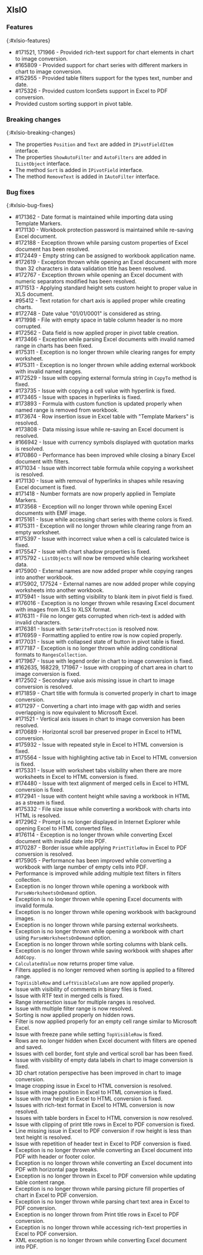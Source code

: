 ## XlsIO

### Features
{:#xlsio-features}

* \#171521, 171966 - Provided rich-text support for chart elements in chart to image conversion.
* \#165809 - Provided support for chart series with different markers in chart to image conversion.
* \#152955 - Provided table filters support for the types text, number and date.
* \#175326 - Provided custom IconSets support in Excel to PDF conversion.
* Provided custom sorting support in pivot table.

### Breaking changes
{:#xlsio-breaking-changes}

* The properties `Position` and `Text` are added in `IPivotFieldItem` interface.
* The properties `ShowAutoFilter` and `AutoFilters` are added in `IListObject` interface.
* The method `Sort` is added in `IPivotField` interface.
* The method `RemoveText` is added in `IAutoFilter` interface.

### Bug fixes
{:#xlsio-bug-fixes}

* \#171362 - Date format is maintained while importing data using Template Markers.
* \#171130 - Workbook protection password is maintained while re-saving Excel document.
* \#172188 - Exception thrown while parsing custom properties of Excel document has been resolved.
* \#172449 - Empty string can be assigned to workbook application name.
* \#172619 - Exception thrown while opening an Excel document with more than 32 characters in data validation title has been resolved.
* \#172767 - Exception thrown while opening an Excel document with numeric separators modified has been resolved.
* \#171513 - Applying standard height sets custom height to proper value in XLS document.
* \#95412 - Text rotation for chart axis is applied proper while creating charts.
* \#172748 - Date value "01/01/0001" is considered as string.
* \#171998 - File with empty space in table column header is no more corrupted.
* \#172562 - Data field is now applied proper in pivot table creation.
* \#173466 - Exception while parsing Excel documents with invalid named range in charts has been fixed.
* \#175311 - Exception is no longer thrown while clearing ranges for empty worksheet.
* \#175311 - Exception is no longer thrown while adding external workbook with invalid named ranges.
* \#172529 - Issue with copying external formula string in `CopyTo` method is fixed.
* \#173735 - Issue with copying a cell value with hyperlink is fixed.
* \#173465 - Issue with spaces in hyperlinks is fixed.
* \#173893 - Formula with custom function is updated properly when named range is removed from workbook.
* \#173674 - Row insertion issue in Excel table with "Template Markers" is resolved.
* \#173808 - Data missing issue while re-saving an Excel document is resolved.
* \#166942 - Issue with currency symbols displayed with quotation marks is resolved.
* \#170860 - Performance has been improved while closing a binary Excel document with filters.
* \#171034 - Issue with incorrect table formula while copying a worksheet is resolved.
* \#171130 - Issue with removal of hyperlinks in shapes while resaving Excel document is fixed.
* \#171418 - Number formats are now properly applied in Template Markers.
* \#173568 - Exception will no longer thrown while opening Excel documents with EMF image.
* \#175161 - Issue while accessing chart series with theme colors is fixed.
* \#175311 - Exception will no longer thrown while clearing range from an empty worksheet.
* \#175397 - Issue with incorrect value when a cell is calculated twice is fixed.
* \#175547 - Issue with chart shadow properties is fixed.
* \#175792 - `ListObjects` will now be removed while clearing worksheet data.
* \#175900 - External names are now added proper while copying ranges into another workbook.
* \#175902, 177524 - External names are now added proper while copying worksheets into another workbook.
* \#175941 - Issue with setting visibility to blank item in pivot field is fixed.
* \#176016 - Exception is no longer thrown while resaving Excel document with images from XLS to XLSX format.
* \#176311 - File no longer gets corrupted when rich-text is added with invalid characters.
* \#176381 - Issue with `SetWriteProtection` is resolved now.
* \#176959 - Formatting applied to entire row is now copied properly.
* \#177031 - Issue with collapsed state of button in pivot table is fixed.
* \#177187 - Exception is no longer thrown while adding conditional formats to `RangesCollection`.
* \#171967 - Issue with legend order in chart to image conversion is fixed.
* \#162635, 168229, 171967 - Issue with cropping of chart area in chart to image conversion is fixed.
* \#172502 - Secondary value axis missing issue in chart to image conversion is resolved.
* \#171859 - Chart title with formula is converted properly in chart to image conversion.
* \#171297 - Converting a chart into image with gap width and series overlapping is now equivalent to Microsoft Excel.
* \#171521 - Vertical axis issues in chart to image conversion has been resolved.
* \#170689 - Horizontal scroll bar preserved proper in Excel to HTML conversion.
* \#175932 - Issue with repeated style in Excel to HTML conversion is fixed.
* \#175564 - Issue with highlighting active tab in Excel to HTML conversion is fixed.
* \#175331 - Issue with worksheet tabs visibility when there are more worksheets in Excel to HTML conversion is fixed.
* \#174480 - Issue with text alignment of merged cells in Excel to HTML conversion is fixed.
* \#172941 - Issue with content height while saving a workbook in HTML as a stream is fixed.
* \#175332 - File size issue while converting a workbook with charts into HTML is resolved.
* \#172962 - Prompt is no longer displayed in Internet Explorer while opening Excel to HTML converted files.
* \#176114 - Exception is no longer thrown while converting Excel document with invalid date into PDF.
* \#170287 - Border issue while applying `PrintTitleRow` in Excel to PDF conversion is resolved.
* \#175905 - Performance has been improved while converting a workbook with large number of empty cells into PDF.
* Performance is improved while adding multiple text filters in filters collection.
* Exception is no longer thrown while opening a workbook with `ParseWorksheetsOnDemand` option.
* Exception is no longer thrown while opening Excel documents with invalid formula.
* Exception is no longer thrown while opening workbook with background images.
* Exception is no longer thrown while parsing external worksheets.
* Exception is no longer thrown while opening a workbook with chart using `ParseWorksheetsOnDemand` option.
* Exception is no longer thrown while sorting columns with blank cells.
* Exception is no longer thrown while saving workbook with shapes after `AddCopy`.
* `CalculatedValue` now returns proper time value.
* Filters applied is no longer removed when sorting is applied to a filtered range.
* `TopVisibleRow` and `LeftVisibleColumn` are now applied properly.
* Issue with visibility of comments in binary files is fixed.
* Issue with RTF text in merged cells is fixed.
* Range intersection issue for multiple ranges is resolved.
* Issue with multiple filter range is now resolved.
* Sorting is now applied properly on hidden rows.
* Filter is now applied properly for an empty cell range similar to Microsoft Excel.
* Issue with freeze pane while setting `TopVisibleRow` is fixed.
* Rows are no longer hidden when Excel document with filters are opened and saved.
* Issues with cell border, font style and vertical scroll bar has been fixed.
* Issue with visibility of empty data labels in chart to image conversion is fixed.
* 3D chart rotation perspective has been improved in chart to image conversion.
* Image cropping issue in Excel to HTML conversion is resolved.
* Issue with image position in Excel to HTML conversion is fixed.
* Issue with row height in Excel to HTML conversion is fixed.
* Issues with rich-text format in Excel to HTML conversion is now resolved.
* Issues with table borders in Excel to HTML conversion is now resolved.
* Issue with clipping of print title rows in Excel to PDF conversion is fixed.
* Line missing issue in Excel to PDF conversion if row height is less than text height is resolved.
* Issue with repetition of header text in Excel to PDF conversion is fixed.
* Exception is no longer thrown while converting an Excel document into PDF with header or footer color.
* Exception is no longer thrown while converting an Excel document into PDF with horizontal page breaks.
* Exception is no longer thrown in Excel to PDF conversion while updating table content range.
* Exception is no longer thrown while parsing picture fill properties of chart in Excel to PDF conversion.
* Exception is no longer thrown while parsing chart text area in Excel to PDF conversion.
* Exception is no longer thrown from Print title rows in Excel to PDF conversion.
* Exception is no longer thrown while accessing rich-text properties in Excel to PDF conversion.
* XML exception is no longer thrown while converting Excel document into PDF.